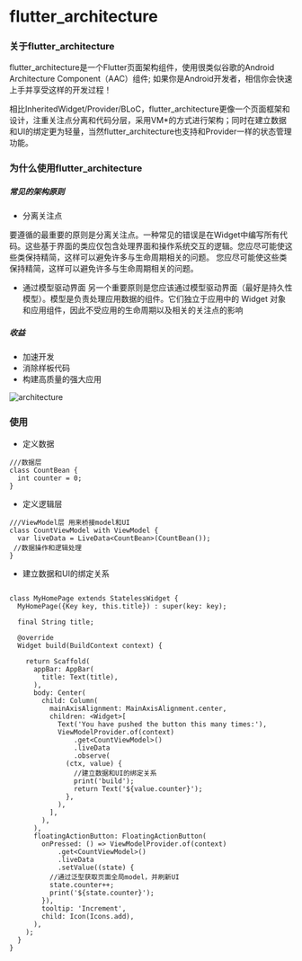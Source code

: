# flutter_architecture

### 关于flutter_architecture

flutter_architecture是一个Flutter页面架构组件，使用很类似谷歌的Android Architecture Component（AAC）组件;
如果你是Android开发者，相信你会快速上手并享受这样的开发过程！

相比InheritedWidget/Provider/BLoC，flutter_architecture更像一个页面框架和设计，注重关注点分离和代码分层，采用VM*的方式进行架构；同时在建立数据和UI的绑定更为轻量，当然flutter_architecture也支持和Provider一样的状态管理功能。


### 为什么使用flutter_architecture

##### 常见的架构原则

- 分离关注点

要遵循的最重要的原则是分离关注点。一种常见的错误是在Widget中编写所有代码。这些基于界面的类应仅包含处理界面和操作系统交互的逻辑。您应尽可能使这些类保持精简，这样可以避免许多与生命周期相关的问题。
您应尽可能使这些类保持精简，这样可以避免许多与生命周期相关的问题。

- 通过模型驱动界面
另一个重要原则是您应该通过模型驱动界面（最好是持久性模型）。模型是负责处理应用数据的组件。它们独立于应用中的 Widget
 对象和应用组件，因此不受应用的生命周期以及相关的关注点的影响

##### 收益 

- 加速开发
- 消除样板代码
- 构建高质量的强大应用

![architecture](https://developer.android.google.cn/topic/libraries/architecture/images/final-architecture.png)

### 使用

- 定义数据

```
///数据层
class CountBean {
  int counter = 0;
}
```

- 定义逻辑层


```
///ViewModel层 用来桥接model和UI
class CountViewModel with ViewModel {
  var liveData = LiveData<CountBean>(CountBean());
 //数据操作和逻辑处理
}

```

- 建立数据和UI的绑定关系


```

class MyHomePage extends StatelessWidget {
  MyHomePage({Key key, this.title}) : super(key: key);

  final String title;

  @override
  Widget build(BuildContext context) {

    return Scaffold(
      appBar: AppBar(
        title: Text(title),
      ),
      body: Center(
        child: Column(
          mainAxisAlignment: MainAxisAlignment.center,
          children: <Widget>[
            Text('You have pushed the button this many times:'),
            ViewModelProvider.of(context)
                .get<CountViewModel>()
                .liveData
                .observe(
              (ctx, value) {
                //建立数据和UI的绑定关系
                print('build');
                return Text('${value.counter}');
              },
            ),
          ],
        ),
      ),
      floatingActionButton: FloatingActionButton(
        onPressed: () => ViewModelProvider.of(context)
            .get<CountViewModel>()
            .liveData
            .setValue((state) {
          //通过泛型获取页面全局model，并刷新UI
          state.counter++;
          print('${state.counter}');
        }),
        tooltip: 'Increment',
        child: Icon(Icons.add),
      ),
    );
  }
}
```